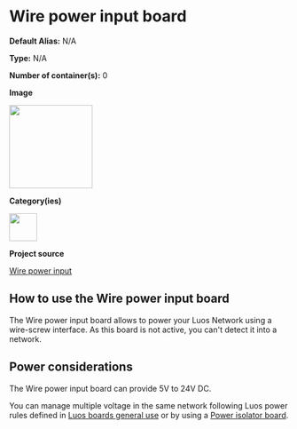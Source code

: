# Wire power input board

<div className="cust_sheet" markdown="1">
<p className="cust_sheet-title" markdown="1"><strong>Default Alias:</strong> N/A</p>
<p className="cust_sheet-title" markdown="1"><strong>Type:</strong> N/A</p>
<p className="cust_sheet-title" markdown="1"><strong>Number of container(s):</strong> 0</p>
<p className="cust_sheet-title" markdown="1"><strong>Image</strong></p>
<p className="cust_indent" markdown="1"><img height="150" src="/img/wire-power-input-container.png" alt="" /></p>
<p className="cust_sheet-title" markdown="1"><strong>Category(ies)</strong></p>
<p className="cust_indent" markdown="1">
<img height="50" src="/img/sticker-power.png" title="Power" alt="" />
</p>
<p className="cust_sheet-title" markdown="1"><strong>Project source </strong></p>
<a className="github-button" data-size="large" aria-label="Star Luos-io/Luos on GitHub" href="https://github.com/Luos-io/Examples/tree/master/Hardware/wiring_and_power/Wire_power_input" target="_blank">Wire power input</a>
</div>

## How to use the Wire power input board

The Wire power input board allows to power your Luos Network using a wire-screw interface.
As this board is not active, you can't detect it into a network.

## Power considerations

The Wire power input board can provide 5V to 24V DC.

You can manage multiple voltage in the same network following Luos power rules defined in [Luos boards general use](../electronic-use.md) or by using a [Power isolator board](./power-isolator.md).
